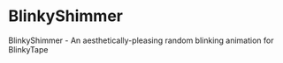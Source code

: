 BlinkyShimmer
=============

BlinkyShimmer - An aesthetically-pleasing random blinking animation for BlinkyTape
